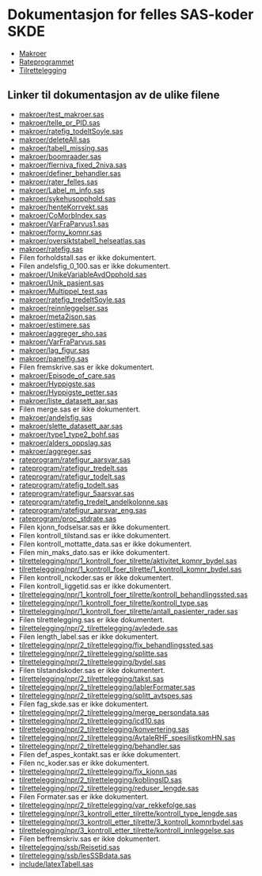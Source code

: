 # Dokumentasjon for felles SAS-koder SKDE

- [Makroer](makroer_doc)
- [Rateprogrammet](rateprogram_doc)
- [Tilrettelegging](tilrettelegging_doc)


## Linker til dokumentasjon av de ulike filene

- [makroer/test_makroer.sas](test_makroer)
- [makroer/telle_pr_PID.sas](telle_pr_PID)
- [makroer/ratefig_todeltSoyle.sas](ratefig_todeltSoyle)
- [makroer/deleteAll.sas](deleteAll)
- [makroer/tabell_missing.sas](tabell_missing)
- [makroer/boomraader.sas](boomraader)
- [makroer/flerniva_fixed_2niva.sas](flerniva_fixed_2niva)
- [makroer/definer_behandler.sas](definer_behandler)
- [makroer/rater_felles.sas](rater_felles)
- [makroer/Label_m_info.sas](Label_m_info)
- [makroer/sykehusopphold.sas](sykehusopphold)
- [makroer/henteKorrvekt.sas](henteKorrvekt)
- [makroer/CoMorbIndex.sas](CoMorbIndex)
- [makroer/VarFraParvus1.sas](VarFraParvus1)
- [makroer/forny_komnr.sas](forny_komnr)
- [makroer/oversiktstabell_helseatlas.sas](oversiktstabell_helseatlas)
- [makroer/ratefig.sas](ratefig)
- Filen forholdstall.sas er ikke dokumentert.
- Filen andelsfig_0_100.sas er ikke dokumentert.
- [makroer/UnikeVariableAvdOpphold.sas](UnikeVariableAvdOpphold)
- [makroer/Unik_pasient.sas](Unik_pasient)
- [makroer/Multippel_test.sas](Multippel_test)
- [makroer/ratefig_tredeltSoyle.sas](ratefig_tredeltSoyle)
- [makroer/reinnleggelser.sas](reinnleggelser)
- [makroer/meta2json.sas](meta2json)
- [makroer/estimere.sas](estimere)
- [makroer/aggreger_sho.sas](aggreger_sho)
- [makroer/VarFraParvus.sas](VarFraParvus)
- [makroer/lag_figur.sas](lag_figur)
- [makroer/panelfig.sas](panelfig)
- Filen fremskrive.sas er ikke dokumentert.
- [makroer/Episode_of_care.sas](Episode_of_care)
- [makroer/Hyppigste.sas](Hyppigste)
- [makroer/Hyppigste_petter.sas](Hyppigste_petter)
- [makroer/liste_datasett_aar.sas](liste_datasett_aar)
- Filen merge.sas er ikke dokumentert.
- [makroer/andelsfig.sas](andelsfig)
- [makroer/slette_datasett_aar.sas](slette_datasett_aar)
- [makroer/type1_type2_bohf.sas](type1_type2_bohf)
- [makroer/alders_oppslag.sas](alders_oppslag)
- [makroer/aggreger.sas](aggreger)
- [rateprogram/ratefigur_aarsvar.sas](ratefigur_aarsvar)
- [rateprogram/ratefigur_tredelt.sas](ratefigur_tredelt)
- [rateprogram/ratefigur_todelt.sas](ratefigur_todelt)
- [rateprogram/ratefig_todelt.sas](ratefig_todelt)
- [rateprogram/ratefigur_5aarsvar.sas](ratefigur_5aarsvar)
- [rateprogram/ratefig_tredelt_andelkolonne.sas](ratefig_tredelt_andelkolonne)
- [rateprogram/ratefigur_aarsvar_eng.sas](ratefigur_aarsvar_eng)
- [rateprogram/proc_stdrate.sas](proc_stdrate)
- Filen kjonn_fodselsar.sas er ikke dokumentert.
- Filen kontroll_tilstand.sas er ikke dokumentert.
- Filen kontroll_mottatte_data.sas er ikke dokumentert.
- Filen min_maks_dato.sas er ikke dokumentert.
- [tilrettelegging/npr/1_kontroll_foer_tilrette/aktivitet_komnr_bydel.sas](aktivitet_komnr_bydel)
- [tilrettelegging/npr/1_kontroll_foer_tilrette/1_kontroll_komnr_bydel.sas](1_kontroll_komnr_bydel)
- Filen kontroll_nckoder.sas er ikke dokumentert.
- Filen kontroll_liggetid.sas er ikke dokumentert.
- [tilrettelegging/npr/1_kontroll_foer_tilrette/kontroll_behandlingssted.sas](kontroll_behandlingssted)
- [tilrettelegging/npr/1_kontroll_foer_tilrette/kontroll_type.sas](kontroll_type)
- [tilrettelegging/npr/1_kontroll_foer_tilrette/antall_pasienter_rader.sas](antall_pasienter_rader)
- Filen tilrettelegging.sas er ikke dokumentert.
- [tilrettelegging/npr/2_tilrettelegging/avledede.sas](avledede)
- Filen length_label.sas er ikke dokumentert.
- [tilrettelegging/npr/2_tilrettelegging/fix_behandlingssted.sas](fix_behandlingssted)
- [tilrettelegging/npr/2_tilrettelegging/splitte.sas](splitte)
- [tilrettelegging/npr/2_tilrettelegging/bydel.sas](bydel)
- Filen tilstandskoder.sas er ikke dokumentert.
- [tilrettelegging/npr/2_tilrettelegging/takst.sas](takst)
- [tilrettelegging/npr/2_tilrettelegging/lablerFormater.sas](lablerFormater)
- [tilrettelegging/npr/2_tilrettelegging/splitt_avtspes.sas](splitt_avtspes)
- Filen fag_skde.sas er ikke dokumentert.
- [tilrettelegging/npr/2_tilrettelegging/merge_persondata.sas](merge_persondata)
- [tilrettelegging/npr/2_tilrettelegging/icd10.sas](icd10)
- [tilrettelegging/npr/2_tilrettelegging/konvertering.sas](konvertering)
- [tilrettelegging/npr/2_tilrettelegging/AvtaleRHF_spesilistkomHN.sas](AvtaleRHF_spesilistkomHN)
- [tilrettelegging/npr/2_tilrettelegging/behandler.sas](behandler)
- Filen def_aspes_kontakt.sas er ikke dokumentert.
- Filen nc_koder.sas er ikke dokumentert.
- [tilrettelegging/npr/2_tilrettelegging/fix_kjonn.sas](fix_kjonn)
- [tilrettelegging/npr/2_tilrettelegging/koblingsID.sas](koblingsID)
- [tilrettelegging/npr/2_tilrettelegging/reduser_lengde.sas](reduser_lengde)
- Filen Formater.sas er ikke dokumentert.
- [tilrettelegging/npr/2_tilrettelegging/var_rekkefolge.sas](var_rekkefolge)
- [tilrettelegging/npr/3_kontroll_etter_tilrette/kontroll_type_lengde.sas](kontroll_type_lengde)
- [tilrettelegging/npr/3_kontroll_etter_tilrette/3_kontroll_komnrbydel.sas](3_kontroll_komnrbydel)
- [tilrettelegging/npr/3_kontroll_etter_tilrette/kontroll_innleggelse.sas](kontroll_innleggelse)
- Filen beffremskriv.sas er ikke dokumentert.
- [tilrettelegging/ssb/Reisetid.sas](Reisetid)
- [tilrettelegging/ssb/lesSSBdata.sas](lesSSBdata)
- [include/latexTabell.sas](latexTabell)
